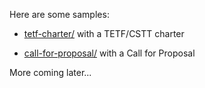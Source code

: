Here are some samples:

  * [tetf-charter/](tetf-charter) with a TETF/CSTT charter

  * [call-for-proposal/](call-for-proposal) with a Call for Proposal

More coming later...